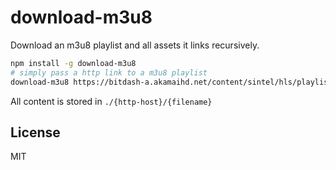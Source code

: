 # download-m3u8

Download an m3u8 playlist and all assets it links recursively.

``` sh
npm install -g download-m3u8
# simply pass a http link to a m3u8 playlist
download-m3u8 https://bitdash-a.akamaihd.net/content/sintel/hls/playlist.m3u8
```

All content is stored in `./{http-host}/{filename}`

## License

MIT
